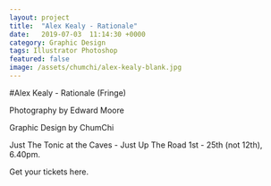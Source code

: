 ```yaml
---
layout: project
title:  "Alex Kealy - Rationale"
date:   2019-07-03  11:14:30 +0000
category: Graphic Design
tags: Illustrator Photoshop
featured: false
image: /assets/chumchi/alex-kealy-blank.jpg
---
```

#Alex Kealy - Rationale (Fringe)

Photography by Edward Moore

Graphic Design by ChumChi

Just The Tonic at the Caves - Just Up The Road
1st - 25th (not 12th), 6.40pm.

Get your tickets here.
